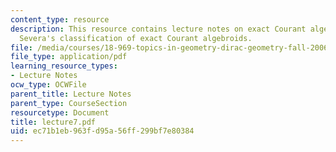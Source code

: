 ```yaml
---
content_type: resource
description: This resource contains lecture notes on exact Courant algebroids and
  Severa's classification of exact Courant algebroids.
file: /media/courses/18-969-topics-in-geometry-dirac-geometry-fall-2006/ec71b1eb963fd95a56ff299bf7e80384_lecture7.pdf
file_type: application/pdf
learning_resource_types:
- Lecture Notes
ocw_type: OCWFile
parent_title: Lecture Notes
parent_type: CourseSection
resourcetype: Document
title: lecture7.pdf
uid: ec71b1eb-963f-d95a-56ff-299bf7e80384
---
```

